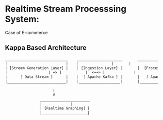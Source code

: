 # Realtime Stream Processsing System: 
Case of E-commerce


## Kappa Based Architecture

```txt
_____________________________    _____________________	     _______________________
|                           |	 |	             |	     |		           |
| [Stream Generation Layer] |	 | [Ingestion Layer] |       |	[Processing Layer] |
|       		    | => | 		     |  <==> |			   |
|      [ Data Stream ]      |	 |  [ Apache Kafka ] |	     |	 [ Apache Spark ]  |
|___________________________|    |___________________|	     |_____________________|
					     
					  |
					  V
				_______________________
				| 		      |
				| [Realtime Graphing] |
				|_____________________|
					
					   
```




